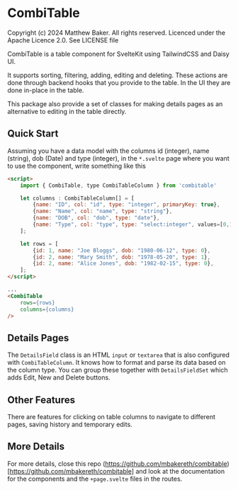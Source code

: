 CombiTable
==========
Copyright (c) 2024 Matthew Baker.  All rights reserved.  Licenced under the Apache Licence 2.0.  See LICENSE file

CombiTable is a table component for SvelteKit using TailwindCSS and Daisy UI.

It supports sorting, filtering, adding, editing and deleting.  These actions
are done through backend hooks that you provide to the table.  In the UI
they are done in-place in the table.

This package also provide a set of classes for making details pages as an
alternative to editing in the table directly.

Quick Start
-----------

Assuming you have a data model with the columns id (integer), name (string),
dob (Date) and type (integer), in the `*.svelte` page where you want to use the 
component, write something like this

```html
<script>
    import { CombiTable, type CombiTableColumn } from 'combitable' 

    let columns : CombiTableColumn[] = [
        {name: "ID", col: "id", type: "integer", primaryKey: true},
        {name: "Name", col: "name", type: "string"},
        {name: "DOB", col: "dob", type: "date"},
        {name: "Type", col: "type", type: "select:integer", values=[0,1] names=["Employee", "Manager"]},
    ];

    let rows = [
        {id: 1, name: "Joe Bloggs", dob: "1980-06-12", type: 0},
        {id: 2, name: "Mary Smith", dob: "1978-05-20", type: 1},
        {id: 2, name: "Alice Jones", dob: "1982-02-15", type: 0},
    ];
</script>

...
<CombiTable 
    rows={rows} 
    columns={columns} 
/>
```

Details Pages
-------------

The `DetailsField` class is an HTML `input` or `textarea` that is also 
configured with `CombiTableColumn`.  It knows how to format and parse its
data based on the column type.  You can group these together with
`DetailsFieldSet` which adds Edit, New and Delete buttons.

Other Features
--------------

There are features for clicking on table columns to navigate to different
pages, saving history and temporary edits.

More Details
------------

For more details, close this repo 
(https://github.com/mbakereth/combitable)[https://github.com/mbakereth/combitable]
and look at the documentation for the components and the `+page.svelte` files
in the routes.

